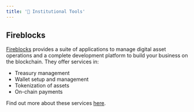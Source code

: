 ```yaml
---
title: '🏦 Institutional Tools'
---
```


## Fireblocks

[Fireblocks](https://www.fireblocks.com/) provides a suite of applications to manage digital asset operations and a complete development platform to build your business on the blockchain. They offer services in:
- Treasury management
- Wallet setup and management
- Tokenization of assets
- On-chain payments

Find out more about these services [here](https://www.fireblocks.com/pricing/).

